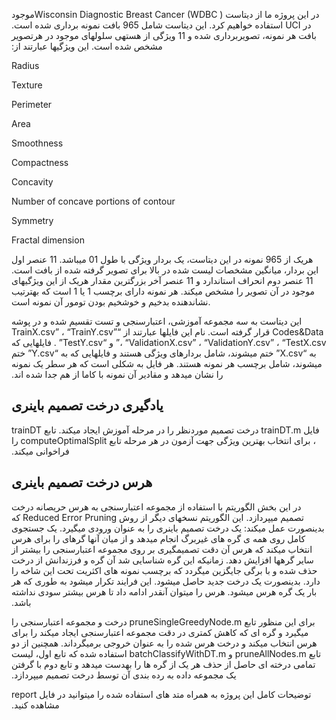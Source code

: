 &#x202b; در این پروژه ما از دیتاست ( Wisconsin Diagnostic Breast Cancer (WDBCموجود در UCI استفاده خواهیم کرد. این
دیتاست شامل 965 بافت نمونه برداری شده است. بافت هر نمونه، تصویربرداری شده و 11 ویژگی از هستهی سلولهای موجود در هرتصویر مشخص شده است. این ویژگیها عبارتند از:

Radius

Texture

Perimeter

Area

Smoothness

Compactness

Concavity

Number of concave portions of contour

Symmetry

Fractal dimension

هریک از 965 نمونه در این دیتاست، یک بردار ویژگی با طول 01 میباشد. 11 عنصر اول این بردار، میانگین مشخصات لیست شده در بالا برای تصویر گرفته شده از بافت است. 11 عنصر دوم انحراف استاندارد و 11 عنصر آخر بزرگترین مقدار هریک از این ویژگیهای موجود در آن تصویر را مشخص میکند. هر نمونه دارای برچسب 1 یا 1 است که بهترتیب نشاندهنده بدخیم و خوشخیم بودن تومور
آن نمونه است.

&#x202b; این دیتاست به سه مجموعه آموزشی، اعتبارسنجی و تست تقسیم شده و در پوشه Codes&Data قرار گرفته است. نام این فایلها
عبارتند از “TrainX.csv” ، “TrainY.csv” ، “ValidationX.csv” ، “ValidationY.csv” ، “TestX.csv” و “TestY.csv” .
فایلهایی که به “X.csv” ختم میشوند، شامل بردارهای ویژگی هستند و فایلهایی که به “Y.csv” ختم میشوند، شامل برچسب
هر نمونه هستند. هر فایل به شکلی است که هر سطر یک نمونه را نشان میدهد و مقادیر آن نمونه با کاما از هم جدا شده اند.

## &#x202b; یادگیری درخت تصمیم باینری

&#x202b; فایل trainDT.m درخت تصمیم موردنظر را در مرحله آموزش ایجاد میکند. تابع trainDT ، برای انتخاب بهترین ویژگی جهت آزمون در هر مرحله تابع computeOptimalSplit را فراخوانی میکند.


## &#x202b; هرس درخت تصمیم باینری

&#x202b; در
این بخش الگوریتم با استفاده از مجموعه اعتبارسنجی به هرس حریصانه درخت تصمیم میپردازد.
این الگوریتم نسخهای دیگر از روش Reduced Error Pruning  که بدینصورت عمل میکند: یک درخت
تصمیم باینری را به عنوان ورودی میگیرد. یک جستجوی کامل روی همه ی گره های غیربرگ انجام میدهد و از میان آنها گرهای را
برای هرس انتخاب میکند که هرس آن دقت تصمیمگیری بر روی مجموعه اعتبارسنجی را بیشتر از سایر گرهها افزایش دهد. زمانیکه
این گره شناسایی شد آن گره و فرزندانش از درخت حذف شده و با برگی جایگزین میگردد که برچسب نمونه های اکثریت تحت این
شاخه را دارد. بدینصورت یک درخت جدید حاصل میشود. این فرایند تکرار میشود به طوری که هر بار یک گره هرس میشود.
هرس را میتوان آنقدر ادامه داد تا هرس بیشتر سودی نداشته باشد.

&#x202b; برای این منظور تابع pruneSingleGreedyNode.m درخت و مجموعه اعتبارسنجی را
میگیرد و گره ای که کاهش کمتری در دقت مجموعه اعتبارسنجی ایجاد میکند را برای هرس انتخاب میکند و درخت هرس شده را
به عنوان خروجی برمیگرداند. همچنین از دو تابع pruneAllNodes.m و batchClassifyWithDT.m
استفاده شده که تابع اول، لیست تمامی درخته ای حاصل از حذف هر یک از گره ها را بهدست میدهد و تابع دوم با گرفتن یک مجموعه
داده به رده بندی آن توسط درخت تصمیم میپردازد.


&#x202b; توضیحات کامل این پروژه به همراه متد های استفاده شده را میتوانید در فایل report مشاهده کنید.
